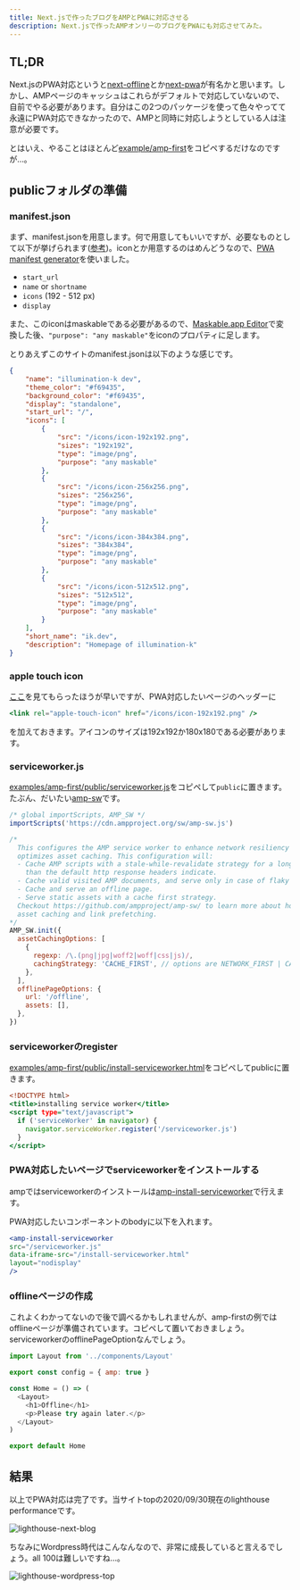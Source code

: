 ```yaml
---
title: Next.jsで作ったブログをAMPとPWAに対応させる
description: Next.jsで作ったAMPオンリーのブログをPWAにも対応させてみた。
---
```


## TL;DR

Next.jsのPWA対応というと[next-offline]()とか[next-pwa]()が有名かと思います。しかし、AMPページのキャッシュはこれらがデフォルトで対応していないので、自前でやる必要があります。自分はこの2つのパッケージを使って色々やってて永遠にPWA対応できなかったので、AMPと同時に対応しようとしている人は注意が必要です。

とはいえ、やることはほとんど[example/amp-first](https://github.com/vercel/next.js/tree/ebd1434a847bb086d13fe4e6671b3b9f482e32c6/examples/amp-first)をコピペするだけなのですが...。

## publicフォルダの準備

### manifest.json

まず、manifest.jsonを用意します。何で用意してもいいですが、必要なものとして以下が挙げられます([参考](https://web.dev/installable-manifest/?utm_source=lighthouse&utm_medium=lr))。iconとか用意するのはめんどうなので、[PWA manifest generator](https://www.simicart.com/manifest-generator.html/)を使いました。

- `start_url`
- `name` or `shortname`
- `icons` (192 - 512 px)
- `display`

また、このiconはmaskableである必要があるので、[Maskable.app Editor](https://maskable.app/editor)で変換した後、`"purpose": "any maskable"`をiconのプロパティに足します。

とりあえずこのサイトのmanifest.jsonは以下のような感じです。

```json:title=manifest.json
{
    "name": "illumination-k dev",
    "theme_color": "#f69435",
    "background_color": "#f69435",
    "display": "standalone",
    "start_url": "/",
    "icons": [
        {
            "src": "/icons/icon-192x192.png",
            "sizes": "192x192",
            "type": "image/png",
            "purpose": "any maskable"
        },
        {
            "src": "/icons/icon-256x256.png",
            "sizes": "256x256",
            "type": "image/png",
            "purpose": "any maskable"
        },
        {
            "src": "/icons/icon-384x384.png",
            "sizes": "384x384",
            "type": "image/png",
            "purpose": "any maskable"
        },
        {
            "src": "/icons/icon-512x512.png",
            "sizes": "512x512",
            "type": "image/png",
            "purpose": "any maskable"
        }
    ],
    "short_name": "ik.dev",
    "description": "Homepage of illumination-k"
}
```

### apple touch icon

[ここ](https://web.dev/apple-touch-icon/?utm_source=lighthouse&utm_medium=lr)を見てもらったほうが早いですが、PWA対応したいページのヘッダーに

```jsx
<link rel="apple-touch-icon" href="/icons/icon-192x192.png" />
```

を加えておきます。アイコンのサイズは192x192か180x180である必要があります。

### serviceworker.js

[examples/amp-first/public/serviceworker.js](https://github.com/vercel/next.js/blob/ebd1434a847bb086d13fe4e6671b3b9f482e32c6/examples/amp-first/public/serviceworker.js)をコピペして`public`に置きます。たぶん、だいたい[amp-sw](https://github.com/ampproject/amp-sw)です。

```js:title=serviceworker.js
/* global importScripts, AMP_SW */
importScripts('https://cdn.ampproject.org/sw/amp-sw.js')

/*
  This configures the AMP service worker to enhance network resiliency and
  optimizes asset caching. This configuration will:
  - Cache AMP scripts with a stale-while-revalidate strategy for a longer duration
    than the default http response headers indicate.
  - Cache valid visited AMP documents, and serve only in case of flaky network conditions.
  - Cache and serve an offline page.
  - Serve static assets with a cache first strategy.
  Checkout https://github.com/ampproject/amp-sw/ to learn more about how to configure
  asset caching and link prefetching.
*/
AMP_SW.init({
  assetCachingOptions: [
    {
      regexp: /\.(png|jpg|woff2|woff|css|js)/,
      cachingStrategy: 'CACHE_FIRST', // options are NETWORK_FIRST | CACHE_FIRST | STALE_WHILE_REVALIDATE
    },
  ],
  offlinePageOptions: {
    url: '/offline',
    assets: [],
  },
})
```

### serviceworkerのregister

[examples/amp-first/public/install-serviceworker.html](https://github.com/vercel/next.js/blob/ebd1434a847bb086d13fe4e6671b3b9f482e32c6/examples/amp-first/public/install-serviceworker.html)をコピペしてpublicに置きます。

```html:title=install-serviceworker.html
<!DOCTYPE html>
<title>installing service worker</title>
<script type="text/javascript">
  if ('serviceWorker' in navigator) {
    navigator.serviceWorker.register('/serviceworker.js')
  }
</script>
```

### PWA対応したいページでserviceworkerをインストールする

ampではserviceworkerのインストールは[amp-install-serviceworker](https://amp.dev/documentation/examples/components/amp-install-serviceworker/)で行えます。

PWA対応したいコンポーネントのbodyに以下を入れます。

```jsx
<amp-install-serviceworker
src="/serviceworker.js"
data-iframe-src="/install-serviceworker.html"
layout="nodisplay"
/>
```

### offlineページの作成

これよくわかってないので後で調べるかもしれませんが、amp-firstの例ではofflineページが準備されています。コピペして置いておきましょう。serviceworkerのofflinePageOptionなんでしょう。

```jsx:title=offline.js
import Layout from '../components/Layout'

export const config = { amp: true }

const Home = () => (
  <Layout>
    <h1>Offline</h1>
    <p>Please try again later.</p>
  </Layout>
)

export default Home
```

## 結果

以上でPWA対応は完了です。当サイトtopの2020/09/30現在のlighthouse performanceです。

![lighthouse-next-blog](/images/lighthouse-nextblog-top.PNG)

ちなみにWordpress時代はこんなんなので、非常に成長していると言えるでしょう。all 100は難しいですね...。

![lighthouse-wordpress-top](/images/lighthouse-wordpress-top.PNG)